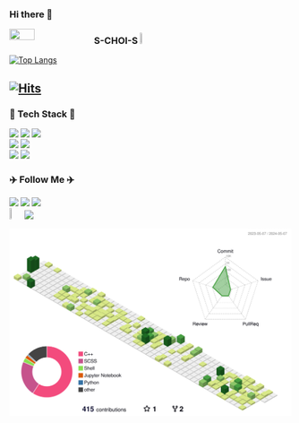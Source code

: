 ### Hi there 👋

<!--
**S-CHOI-S/S-CHOI-S** is a ✨ _special_ ✨ repository because its `README.md` (this file) appears on your GitHub profile.

Here are some ideas to get you started:

- 🔭 I’m currently working on ...
- 🌱 I’m currently learning ...
- 👯 I’m looking to collaborate on ...
- 🤔 I’m looking for help with ...
- 💬 Ask me about ...
- 📫 How to reach me: ...
- 😄 Pronouns: ...
- ⚡ Fun fact: ...
-->

<img align="left" src="https://user-images.githubusercontent.com/113012648/235368383-19c0fe16-730d-4564-b929-0510fe388d2e.png" width="30%" height="30%"/>


### **S-CHOI-S** <img src="https://github.com/S-CHOI-S/S-CHOI-S/assets/113012648/83a944c3-c78b-468c-8ea4-9bacdb58dda3" width="3%" height="3%"/>

[![Top Langs](https://github-readme-stats.vercel.app/api/top-langs/?username=S-CHOI-S&hide=Makefile,Common+Lisp&langs_count=5&layout=compact)](https://github.com/S-CHOI-S/github-readme-stats)
</br>

[![Hits](https://hits.seeyoufarm.com/api/count/incr/badge.svg?url=https%3A%2F%2Fgithub.com%2FS-CHOI-S&count_bg=%2379C83D&title_bg=%23555555&icon=github.svg&icon_color=%23E7E7E7&title=S-CHOI-S&edge_flat=true)](https://hits.seeyoufarm.com)
---

<h3 align="left"> 🌿 Tech Stack 🌿 </h3>
<div>
  <p align="left">
    <a href="https://www.ros.org/"><img src="https://img.shields.io/badge/ROS-22314E?style=flat-square&logo=ROS&logoColor=white"></a>
    <a href="https://ubuntu.com/"><img src="https://img.shields.io/badge/Ubuntu-E95420?style=flat-square&logo=Ubuntu&logoColor=white"></a>
    <a href="https://www.linux.org/"><img src="https://img.shields.io/badge/linux-FCC624?style=flat-square&logo=linux&logoColor=black"></a>
    <br>
    <a href="https://cplusplus.com/"><img src="https://img.shields.io/badge/C++-00599C?style=flat-square&logo=c%2B%2B&logoColor=white"></a>
    <a href="https://www.python.org/"><img src="https://img.shields.io/badge/Python-3766AB?style=flat-square&logo=Python&logoColor=white"></a>
    <br>
    <a href="https://github.com/"><img src="https://img.shields.io/badge/github-181717?style=flat-square&logo=github&logoColor=white"></a>
    <a href="https://www.notion.so/"><img src="https://img.shields.io/badge/Notion-000000?style=flat-square&logo=Notion&logoColor=white"></a>
  </p>
</div>

<h3 align="left"> ✈️ Follow Me ✈️ </h3>
<div>
  <p align="left">
    <a href="https://github.com/S-CHOI-S"><img src="https://img.shields.io/badge/GitHub-181717?style=flat-square&logo=GitHub&logoColor=white&link=https://github.com/S-CHOI-S"/></a>        <!--&nbsp-->
    <a href="mailto:jennychoi0904@gmail.com"><img src="https://img.shields.io/badge/Gmail-d14836?style=flat-square&logo=Gmail&logoColor=white&link=jennychoi0904@gmail.com"/></a>
    <a href="https://pineasol.notion.site/"><img src="https://img.shields.io/badge/Notion-000000?style=flat-square&logo=Notion&logoColor=white&link=https://pineasol.notion.site/S-log-624ce31860574aac91f76440167f85dc"/>
    <br/> 
    <a href="https://mrl.seoultech.ac.kr/index.do"><img src="https://mrl.seoultech.ac.kr/module/upload/file/selectImageView.do?atchFileId=100000003980&fileSn=0" width="4.5%" height="4.5%" "MRL"/></a>
    <a href="https://mrl.seoultech.ac.kr/index.do"><img src="https://img.shields.io/badge/Mobile Robotics Lab.(MRL)-FFFFFF?style=flat-square&logoColor=white&link=https://mrl.seoultech.ac.kr/index.do"/></a>
  </p>
</div>

![](./profile-3d-contrib/profile-green-animate.svg)

<!--"그래프 모양"-->
<!--[![Ashutosh's github activity graph](https://github-readme-activity-graph.cyclic.app/graph?username=S-CHOI-S&theme=merko)](https://github.com/ashutosh00710/github-readme-activity-graph)-->


